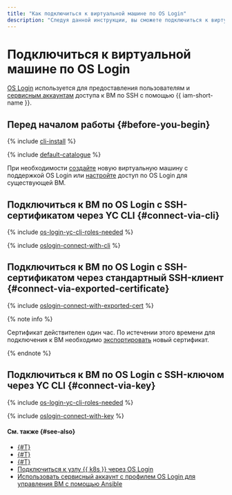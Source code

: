 ```yaml
---
title: "Как подключиться к виртуальной машине по OS Login"
description: "Следуя данной инструкции, вы сможете подключиться к виртуальной машине по OS Login."
---
```


# Подключиться к виртуальной машине по OS Login

[OS Login](../../../organization/concepts/os-login.md) используется для предоставления пользователям и [сервисным аккаунтам](../../../iam/concepts/users/service-accounts.md) доступа к ВМ по SSH c помощью {{ iam-short-name }}.

## Перед началом работы {#before-you-begin}

{% include [cli-install](../../../_includes/cli-install.md) %}

{% include [default-catalogue](../../../_includes/default-catalogue.md) %}

При необходимости [создайте](./os-login-create-vm.md) новую виртуальную машину с поддержкой OS Login или [настройте](./enable-os-login.md) доступ по OS Login для существующей ВМ.

## Подключиться к ВМ по OS Login c SSH-сертификатом через YC CLI {#connect-via-cli}

{% include [os-login-yc-cli-roles-needed](../../../_includes/organization/os-login-yc-cli-roles-needed.md) %}

{% include [oslogin-connect-with-cli](../../../_includes/compute/oslogin-connect-with-cli.md) %}

## Подключиться к ВМ по OS Login с SSH-сертификатом через стандартный SSH-клиент {#connect-via-exported-certificate}

{% include [oslogin-connect-with-exported-cert](../../../_includes/compute/oslogin-connect-with-exported-cert.md) %}

{% note info %}

Сертификат действителен один час. По истечении этого времени для подключения к ВМ необходимо [экспортировать](./os-login-export-certificate.md) новый сертификат.

{% endnote %}

## Подключиться к ВМ по OS Login с SSH-ключом через YC CLI {#connect-via-key}

{% include [os-login-yc-cli-roles-needed](../../../_includes/organization/os-login-yc-cli-roles-needed.md) %}

{% include [oslogin-connect-with-key](../../../_includes/compute/oslogin-connect-with-key.md) %}

#### См. также {#see-also}

* [{#T}](../../../organization/operations/os-login-access.md)
* [{#T}](../../../organization/operations/add-ssh.md)
* [{#T}](./os-login-export-certificate.md)
* [Подключиться к узлу {{ k8s }} через OS Login](../../../managed-kubernetes/operations/node-connect-oslogin.md)
* [Использовать сервисный аккаунт с профилем OS Login для управления ВМ с помощью Ansible](../../../tutorials/security/sa-oslogin-ansible.md)